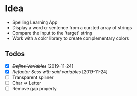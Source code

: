 # Idea

- Spelling Learning App
- Display a word or sentence from a curated array of strings
- Compare the Input to the 'target' string
- Work with a color library to create complementary colors

## Todos

- [x] ~~_Define Variables_~~ [2019-11-24]
- [x] ~~_Refactor Scss with said variables_~~ [2019-11-24]
- [ ] Transparent spinner
- [ ] Char => Letter
- [ ] Remove gap property
